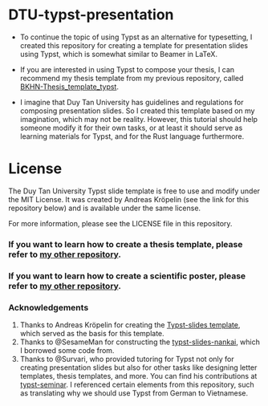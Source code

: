 # DTU-typst-presentation

- To continue the topic of using Typst as an alternative for typesetting, I created this repository for creating a template for presentation slides using Typst, which is somewhat similar to Beamer in LaTeX.

- If you are interested in using Typst to compose your thesis, I can recommend my thesis template from my previous repository, called [BKHN-Thesis_template_typst](https://github.com/linhduongtuan/BKHN-Thesis_template_typst).

- I imagine that Duy Tan University has guidelines and regulations for composing presentation slides. So I created this template based on my imagination, which may not be reality. However, this tutorial should help someone modify it for their own tasks, or at least it should serve as learning materials for Typst, and for the Rust language furthermore.

# License

The Duy Tan University Typst slide template is free to use and modify under the MIT License. It was created by Andreas Kröpelin (see the link for this repository below) and is available under the same license.

For more information, please see the LICENSE file in this repository.

### If you want to learn how to create a thesis template, please refer to [my other repository](https://github.com/linhduongtuan/BKHN-Thesis_template_typst).
### If you want to learn how to create a scientific poster, please refer to [my other repository](https://github.com/linhduongtuan/VNUHCM-typst-poster).

### Acknowledgements

1. Thanks to Andreas Kröpelin for creating the [Typst-slides template](https://github.com/andreasKroepelin/typst-slides/blob/main/LICENSE), which served as the basis for this template.
2. Thanks to @SesameMan for constructing the [typst-slides-nankai](https://github.com/sesameman/typst-slides-nankai), which I borrowed some code from.
3. Thanks to @Survari, who provided tutoring for Typst not only for creating presentation slides but also for other tasks like designing letter templates, thesis templates, and more. You can find his contributions at [typst-seminar](https://github.com/survari/typst-seminar). I referenced certain elements from this repository, such as translating why we should use Typst from German to Vietnamese.
